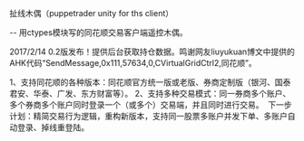 扯线木偶（puppetrader unity for ths client）

-- 用ctypes模块写的同花顺交易客户端遥控木偶。

2017/2/14 0.2版发布！提供后台获取持仓数据。鸣谢网友liuyukuan博文中提供的AHK代码“SendMessage,0x111,57634,0,CVirtualGridCtrl2,同花顺”。

1、支持同花顺的各种版本：同花顺官方统一版或老版、券商定制版（银河、国泰君安、华泰、广发、东方财富等）。
2、支持多种交易模式：同一券商多个账户、多个券商多个账户同时登录一个（或多个）交易端，并且同时进行交易。
 下一步计划：精简交易行为逻辑，重构新版本，支持同一股票多账户并发下单、多账户自动登录、掉线重登陆。
